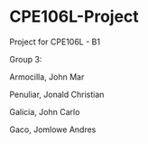 # CPE106L-Project
Project for CPE106L - B1

Group 3:

Armocilla, John Mar

Penuliar, Jonald Christian

Galicia, John Carlo

Gaco, Jomlowe Andres
